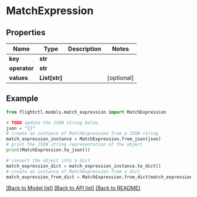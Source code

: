 # MatchExpression


## Properties

Name | Type | Description | Notes
------------ | ------------- | ------------- | -------------
**key** | **str** |  | 
**operator** | **str** |  | 
**values** | **List[str]** |  | [optional] 

## Example

```python
from flightctl.models.match_expression import MatchExpression

# TODO update the JSON string below
json = "{}"
# create an instance of MatchExpression from a JSON string
match_expression_instance = MatchExpression.from_json(json)
# print the JSON string representation of the object
print(MatchExpression.to_json())

# convert the object into a dict
match_expression_dict = match_expression_instance.to_dict()
# create an instance of MatchExpression from a dict
match_expression_from_dict = MatchExpression.from_dict(match_expression_dict)
```
[[Back to Model list]](../README.md#documentation-for-models) [[Back to API list]](../README.md#documentation-for-api-endpoints) [[Back to README]](../README.md)


